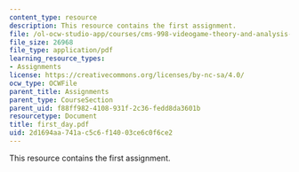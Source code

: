 ```yaml
---
content_type: resource
description: This resource contains the first assignment.
file: /ol-ocw-studio-app/courses/cms-998-videogame-theory-and-analysis-fall-2006/2d1694aa741ac5c6f14003ce6c0f6ce2_first_day.pdf
file_size: 26968
file_type: application/pdf
learning_resource_types:
- Assignments
license: https://creativecommons.org/licenses/by-nc-sa/4.0/
ocw_type: OCWFile
parent_title: Assignments
parent_type: CourseSection
parent_uid: f88ff982-4108-931f-2c36-fedd8da3601b
resourcetype: Document
title: first_day.pdf
uid: 2d1694aa-741a-c5c6-f140-03ce6c0f6ce2
---
```

This resource contains the first assignment.